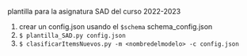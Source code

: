 plantilla para la asignatura SAD del curso 2022-2023

1. crear un config.json usando el `$schema` schema_config.json
2. `$ plantilla_SAD.py config.json`
3. `$ clasificarItemsNuevos.py -m <nombredelmodelo> -c config.json`